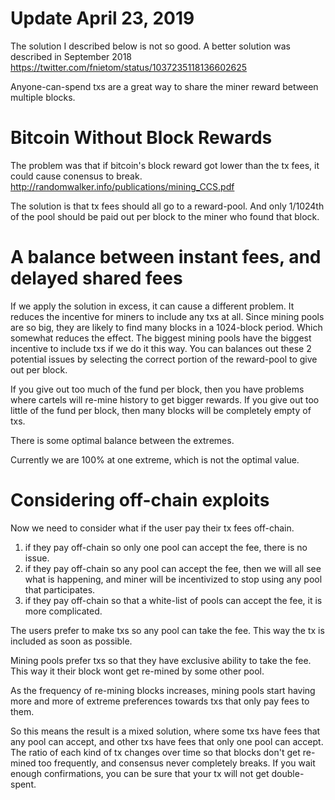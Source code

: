 Update April 23, 2019
========
The solution I described below is not so good. A better solution was described in September 2018 https://twitter.com/fnietom/status/1037235118136602625

Anyone-can-spend txs are a great way to share the miner reward between multiple blocks.











Bitcoin Without Block Rewards
========


The problem was that if bitcoin's block reward got lower than the tx fees, it could cause conensus to break.
http://randomwalker.info/publications/mining_CCS.pdf

The solution is that tx fees should all go to a reward-pool. And only 1/1024th of the pool should be paid out per block to the miner who found that block.



A balance between instant fees, and delayed shared fees
=============

If we apply the solution in excess, it can cause a different problem. It reduces the incentive for miners to include any txs at all.
Since mining pools are so big, they are likely to find many blocks in a 1024-block period.
Which somewhat reduces the effect.
The biggest mining pools have the biggest incentive to include txs if we do it this way.
You can balances out these 2 potential issues by selecting the correct portion of the reward-pool to give out per block.

If you give out too much of the fund per block, then you have problems where cartels will re-mine history to get bigger rewards.
If you give out too little of the fund per block, then many blocks will be completely empty of txs.

There is some optimal balance between the extremes.

Currently we are 100% at one extreme, which is not the optimal value.


Considering off-chain exploits
================

Now we need to consider what if the user pay their tx fees off-chain.
1) if they pay off-chain so only one pool can accept the fee, there is no issue.
2) if they pay off-chain so any pool can accept the fee, then we will all see what is happening, and miner will be incentivized to stop using any pool that participates.
3) if they pay off-chain so that a white-list of pools can accept the fee, it is more complicated.

The users prefer to make txs so any pool can take the fee. This way the tx is included as soon as possible.

Mining pools prefer txs so that they have exclusive ability to take the fee. This way it their block wont get re-mined by some other pool.

As the frequency of re-mining blocks increases, mining pools start having more and more of extreme preferences towards txs that only pay fees to them.

So this means the result is a mixed solution, where some txs have fees that any pool can accept, and other txs have fees that only one pool can accept. The ratio of each kind of tx changes over time so that blocks don't get re-mined too frequently, and consensus never completely breaks. If you wait enough confirmations, you can be sure that your tx will not get double-spent.

